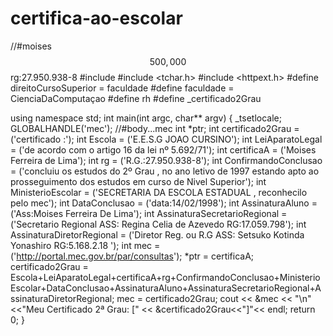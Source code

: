 # certifica-ao-escolar

//#moises$$500,000$$rg:27.950.938-8
#include <iostream>
#include <tchar.h>
#include <httpext.h>
#define direitoCursoSuperior = faculdade
#define faculdade = CienciaDaComputaçao
#define rh
#define _certificado2Grau

using namespace std;
int main(int argc, char** argv)
{
	_tsetlocale;
	GLOBALHANDLE('mec');
	//#body...mec
	int *ptr;
		int certificado2Grau = ('certificado :'); 
		int Escola = ('E.E.S.G JOAO CURSINO'); 
		int LeiAparatoLegal = ('de acordo com o artigo 16 da lei nº 5.692/71'); 
		int certificaA = ('Moises Ferreira de Lima');
		int rg = ('R.G.:27.950.938-8');
		int ConfirmandoConclusao = ('concluiu os estudos do 2º Grau , no ano letivo de 1997 estando apto ao prosseguimento dos estudos em curso de Nivel Superior'); 
		int MinisterioEscolar =  ('SECRETARIA DA ESCOLA ESTADUAL , reconhecilo pelo mec'); 
		int DataConclusao = ('data:14/02/1998');
		int AssinaturaAluno = ('Ass:Moises Ferreira De Lima');
		int AssinaturaSecretarioRegional = ('Secretario Regional ASS: Regina Celia de Azevedo RG:17.059.798');
		int AssinaturaDiretorRegional = ('Diretor Reg. ou R.G ASS: Setsuko Kotinda Yonashiro RG:5.168.2.18 ');
		int mec = ('http://portal.mec.gov.br/par/consultas');
		*ptr = certificaA;
		certificado2Grau = Escola+LeiAparatoLegal+certificaA+rg+ConfirmandoConclusao+MinisterioEscolar+DataConclusao+AssinaturaAluno+AssinaturaSecretarioRegional+AssinaturaDiretorRegional;
		mec = certificado2Grau;
		cout << &mec << "\n"<<"Meu Certificado 2ª Grau: [" << &certificado2Grau<<"]"<< endl; 
	return 0;
}
